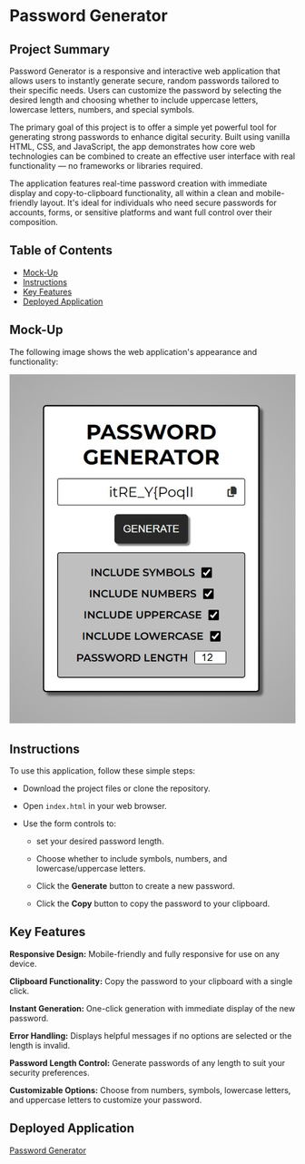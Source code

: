 # Password Generator

## Project Summary

Password Generator is a responsive and interactive web application that allows users to instantly generate secure, random passwords tailored to their specific needs. Users can customize the password by selecting the desired length and choosing whether to include uppercase letters, lowercase letters, numbers, and special symbols.

The primary goal of this project is to offer a simple yet powerful tool for generating strong passwords to enhance digital security. Built using vanilla HTML, CSS, and JavaScript, the app demonstrates how core web technologies can be combined to create an effective user interface with real functionality — no frameworks or libraries required.

The application features real-time password creation with immediate display and copy-to-clipboard functionality, all within a clean and mobile-friendly layout. It's ideal for individuals who need secure passwords for accounts, forms, or sensitive platforms and want full control over their composition.

## Table of Contents

- [Mock-Up](#mock-up)
- [Instructions](#instructions)
- [Key Features](#key-features)
- [Deployed Application](#deployed-application)

## Mock-Up

The following image shows the web application's appearance and functionality:

![Password Generator App](./assets/images/sc.jpg)

## Instructions

To use this application, follow these simple steps:

- Download the project files or clone the repository.

- Open `index.html` in your web browser.

- Use the form controls to:

  - set your desired password length.

  - Choose whether to include symbols, numbers, and lowercase/uppercase letters.

  - Click the **Generate** button to create a new password.

  - Click the **Copy** button to copy the password to your clipboard.

## Key Features

**Responsive Design:** Mobile-friendly and fully responsive for use on any device.

**Clipboard Functionality:** Copy the password to your clipboard with a single click.

**Instant Generation:** One-click generation with immediate display of the new password.

**Error Handling:** Displays helpful messages if no options are selected or the length is invalid.

**Password Length Control:** Generate passwords of any length to suit your security preferences.

**Customizable Options:** Choose from numbers, symbols, lowercase letters, and uppercase letters to customize your password.

## Deployed Application

[Password Generator](https://gilmerperez.github.io/password-generator/)
